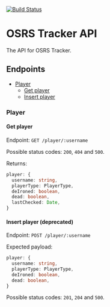 [![Build Status](https://travis-ci.com/osrs-tracker/osrs-tracker-api.svg?branch=master)](https://travis-ci.com/osrs-tracker/osrs-tracker-api)
# OSRS Tracker API
The API for OSRS Tracker.

## Endpoints

- [Player](#player)
  - [Get player](#get-player)
  - [Insert player](#insert-player-deprecated)

### Player

#### Get player

Endpoint: `GET /player/:username`

Possible status codes: `200`, `404` and `500`.

Returns:
```ts
player: {
  username: string,
  playerType: PlayerType,
  deIroned: boolean,
  dead: boolean,
  lastChecked: Date,
}
```

#### Insert player (deprecated)

Endpoint: `POST /player/:username`

Expected payload:
```ts
player: {
  username: string,
  playerType: PlayerType,
  deIroned: boolean,
  dead: boolean,
}
```

Possible status codes: `201`, `204` and `500`.
